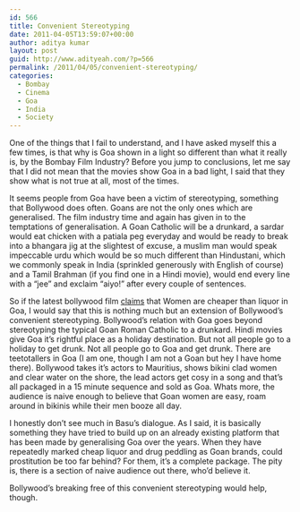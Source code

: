 ```yaml
---
id: 566
title: Convenient Stereotyping
date: 2011-04-05T13:59:07+00:00
author: aditya kumar
layout: post
guid: http://www.adityeah.com/?p=566
permalink: /2011/04/05/convenient-stereotyping/
categories:
  - Bombay
  - Cinema
  - Goa
  - India
  - Society
---
```

One of the things that I fail to understand, and I have asked myself this a few times, is that why is Goa shown in a light so different than what it really is, by the Bombay Film Industry? Before you jump to conclusions, let me say that I did not mean that the movies show Goa in a bad light, I said that they show what is not true at all, most of the times. 

It seems people from Goa have been a victim of stereotyping, something that Bollywood does often. Goans are not the only ones which are generalised. The film industry time and again has given in to the temptations of generalisation. A Goan Catholic will be a drunkard, a sardar would eat chicken with a patiala peg everyday and would be ready to break into a bhangara jig at the slightest of excuse, a muslim man would speak impeccable urdu which would be so much different than Hindustani, which we commonly speak in India (sprinkled generously with English of course) and a Tamil Brahman (if you find one in a Hindi movie), would end every line with a &#8220;jee&#8221; and exclaim &#8220;aiyo!&#8221; after every couple of sentences. 

So if the latest bollywood film [claims](http://timesofindia.indiatimes.com/city/goa/Women-cheaper-than-liquor-in-Goa-claims-Bollywood-film/articleshow/7870123.cms) that Women are cheaper than liquor in Goa, I would say that this is nothing much but an extension of Bollywood&#8217;s convenient stereotyping. Bollywood&#8217;s relation with Goa goes beyond stereotyping the typical Goan Roman Catholic to a drunkard. Hindi movies give Goa it&#8217;s rightful place as a holiday destination. But not all people go to a holiday to get drunk. Not all people go to Goa and get drunk. There are teetotallers in Goa (I am one, though I am not a Goan but hey I have home there). Bollywood takes it&#8217;s actors to Mauritius, shows bikini clad women and clear water on the shore, the lead actors get cosy in a song and that&#8217;s all packaged in a 15 minute sequence and sold as Goa. Whats more, the audience is naive enough to believe that Goan women are easy, roam around in bikinis while their men booze all day. 

I honestly don&#8217;t see much in Basu&#8217;s dialogue. As I said, it is basically something they have tried to build up on an already existing platform that has been made by generalising Goa over the years. When they have repeatedly marked cheap liquor and drug peddling as Goan brands, could prostitution be too far behind? For them, it&#8217;s a complete package. The pity is, there is a section of naive audience out there, who&#8217;d believe it. 

Bollywood&#8217;s breaking free of this convenient stereotyping would help, though.